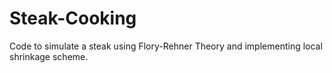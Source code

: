 # Steak-Cooking
Code to simulate a steak using Flory-Rehner Theory and implementing local shrinkage scheme.

